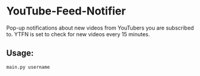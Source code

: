 YouTube-Feed-Notifier
=====================

Pop-up notifications about new videos from YouTubers you are subscribed to.
YTFN is set to check for new videos every 15 minutes.

Usage:
-------
    main.py username
